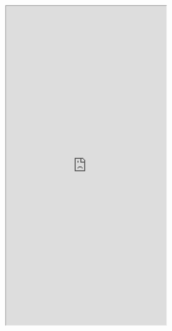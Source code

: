 <iframe src="http://nbviewer.jupyter.org/github/bcbi/BioMedQuery.jl/blob/master/examples/umls_semantic_occurrences.ipynb" width="100%" height="1000" scrolling="yes">
</iframe>
